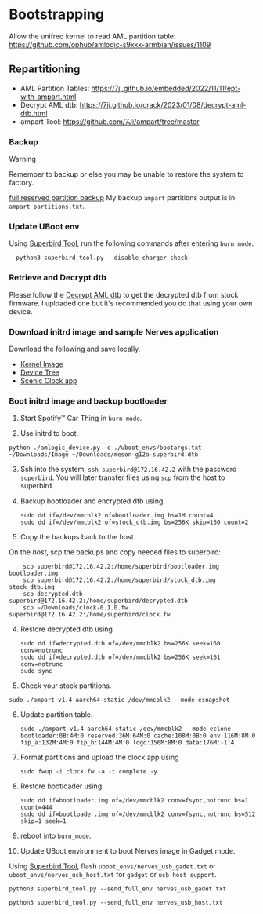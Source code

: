 
# Bootstrapping

Allow the unifreq kernel to read AML partition table: https://github.com/ophub/amlogic-s9xxx-armbian/issues/1109

## Repartitioning

- AML Partition Tables: https://7ji.github.io/embedded/2022/11/11/ept-with-ampart.html
- Decrypt AML dtb: https://7ji.github.io/crack/2023/01/08/decrypt-aml-dtb.html
- ampart Tool: https://github.com/7Ji/ampart/tree/master

### Backup

>[!WARNING]
>Remember to backup or else you may be unable to restore the system to factory.

[full reserved partition backup](https://github.com/err4o4/spotify-car-thing-reverse-engineering/issues/30#issuecomment-2161567419)
My backup `ampart` partitions output is in `ampart_partitions.txt`.

### Update UBoot env 

Using [Superbird Tool](https://github.com/bishopdynamics/superbird-tool), run the following commands after entering `burn mode`.

```
  python3 superbird_tool.py --disable_charger_check

```

### Retrieve and Decrypt dtb

Please follow the [Decrypt AML dtb](https://7ji.github.io/crack/2023/01/08/decrypt-aml-dtb.html) to get the decrypted dtb from stock firmware. I uploaded one but it's recommended you do that using your own device. 

### Download initrd image and sample Nerves application

Download the following and save locally.

- [Kernel Image](https://github.com/ericr3r/notes-superbird/releases/download/v0.1.0/Image)
- [Device Tree](https://github.com/ericr3r/notes-superbird/releases/download/v0.1.0/meson-g12a-superbird.dtb)
- [Scenic Clock app](https://github.com/ericr3r/superbird_clock/releases/download/v0.1.0/clock-0.1.0.fw)

### Boot initrd image and backup bootloader

1. Start Spotify&trade; Car Thing in `burn mode`.

2. Use initrd to boot:

 `python ./amlogic_device.py -c ./uboot_envs/bootargs.txt ~/Downloads/Image ~/Downloads/meson-g12a-superbird.dtb`

3. Ssh into the system, `ssh superbird@172.16.42.2` with the password `superbird`. You will later transfer files using `scp` from the host to superbird.

4. Backup bootloader and encrypted dtb using 
    ```
    sudo dd if=/dev/mmcblk2 of=bootloader.img bs=1M count=4
    sudo dd if=/dev/mmcblk2 of=stock_dtb.img bs=256K skip=160 count=2
    ```
5. Copy the backups back to the host.

On the *host*, scp the backups and copy needed files to superbird:
```
    scp superbird@172.16.42.2:/home/superbird/bootloader.img bootloader.img
    scp superbird@172.16.42.2:/home/superbird/stock_dtb.img stock_dtb.img
    scp decrypted.dtb superbird@172.16.42.2:/home/superbird/decrypted.dtb
    scp ~/Downloads/clock-0.1.0.fw superbird@172.16.42.2:/home/superbird/clock.fw
```

4. Restore decrypted dtb using 
    ```
    sudo dd if=decrypted.dtb of=/dev/mmcblk2 bs=256K seek=160 conv=notrunc
    sudo dd if=decrypted.dtb of=/dev/mmcblk2 bs=256K seek=161 conv=notrunc
    sudo sync
    ```
5. Check your stock partitions.

```
sudo ./ampart-v1.4-aarch64-static /dev/mmcblk2 --mode esnapshot
```

6. Update partition table.
    ```
    sudo ./ampart-v1.4-aarch64-static /dev/mmcblk2 --mode eclone bootloader:0B:4M:0 reserved:36M:64M:0 cache:108M:0B:0 env:116M:8M:0 fip_a:132M:4M:0 fip_b:144M:4M:0 logo:156M:8M:0 data:176M:-1:4
    ```

7. Format partitions and upload the clock app using
    ```
    sudo fwup -i clock.fw -a -t complete -y
    ```

8. Restore bootloader using
    ```
    sudo dd if=bootloader.img of=/dev/mmcblk2 conv=fsync,notrunc bs=1 count=444
    sudo dd if=bootloader.img of=/dev/mmcblk2 conv=fsync,notrunc bs=512 skip=1 seek=1
    ```

10. reboot into `burn_mode`.

11. Update UBoot environment to boot Nerves image in Gadget mode.

Using [Superbird Tool](https://github.com/bishopdynamics/superbird-tool), flash `uboot_envs/nerves_usb_gadet.txt` or `uboot_envs/nerves_usb_host.txt` for `gadget` or `usb host support`.

```
python3 superbird_tool.py --send_full_env nerves_usb_gadet.txt
```


```
python3 superbird_tool.py --send_full_env nerves_usb_host.txt
```





